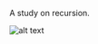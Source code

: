 A study on recursion.

![alt text](https://github.com/sidharth-raj-dev/recurse/tree/main/Images%20for%20Readme/recurse.jpg?raw=true)